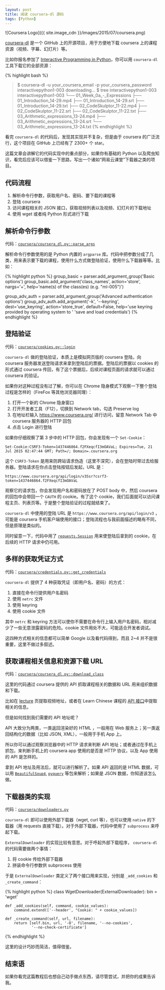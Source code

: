 ```yaml
---
layout: post
title: 阅读 coursera-dl 源码
tags: [Python]
---
```


![Coursera Logo]({{ site.image_cdn }}/images/2015/07/coursera.png)

[coursera-dl][] 是一个 GitHub 上的开源项目，用于方便地下载 coursera 上的课程资源（视频、字幕、幻灯片）等。

<!--more-->

比如你报名参加了 [Interactive Programming in Python][interactive-programming-in-python]，你可以用 `coursera-dl` 工具下载它的全部资源：

{% highlight bash %}
> $ coursera-dl -u your_coursera_email -p your_coursera_password interactivepython1-003
downloading...
> $ tree interactivepython1-003
interactivepython1-003
└── 01_Week_0a_-_Expressions
    ├── 01_Introduction_14-29.mp4
    ├── 01_Introduction_14-29.srt
    ├── 01_Introduction_14-29.txt
    ├── 02_CodeSkulptor_11-22.mp4
    ├── 02_CodeSkulptor_11-22.srt
    ├── 02_CodeSkulptor_11-22.txt
    ├── 03_Arithmetic_expressions_13-24.mp4
    ├── 03_Arithmetic_expressions_13-24.srt
    └── 03_Arithmetic_expressions_13-24.txt
{% endhighlight %}

[coursera-dl]: https://github.com/coursera-dl/coursera
[interactive-programming-in-python]: https://class.coursera.org/interactivepython1-003

看完 `coursera-dl` 的代码后，发现其实现并不复杂，但是由于 coursera 的广泛流行，这个项目在 GitHub 上已经有了 2300+ 个 star。

这篇文章会讲解它的代码实现中的重点部分，如果你有基础的 Python 以及爬虫知识，看完后应该可以借鉴一下思路，写出一个诸如“网易云课堂”下载器之类的项目。

## 代码流程

1. 解析命令行参数，获取用户名、密码、要下载的课程等
2. 登陆 coursera
3. 访问课程相关的 JSON 接口，获取视频列表以及视频、幻灯片的下载地址
4. 使用 wget 或者纯 Python 形式进行下载

## 解析命令行参数

代码：[`coursera/coursera_dl.py::parse_args`][parse_args]

解析命令行参数使用的是 Python 内置的 `argparse` 库。代码中把参数分成了几类，用来表示要下载的课程，使用什么方式做登陆验证，使用什么下载器等等。比如：

{% highlight python %}
group_basic = parser.add_argument_group('Basic options')
group_basic.add_argument('class_names',
                         action='store',
                         nargs='+',
                         help='name(s) of the class(es) (e.g. "ml-005")')

group_adv_auth = parser.add_argument_group('Advanced authentication options')
group_adv_auth.add_argument('-k',
                            '--keyring',
                            dest='use_keyring',
                            action='store_true',
                            default=False,
                            help='use keyring provided by operating system to '
                            'save and load credentials')
{% endhighlight %}

[argparse-crash-course]: /2015/06/08/argparse-5-minutes-crash-course/
[parse_args]: https://github.com/coursera-dl/coursera/blob/ab276004db063345f79083abbef80bf0397abb38/coursera/coursera_dl.py#L589

## 登陆验证

代码：[`coursera/cookies.py::login`][login]

`coursera-dl` 做的登陆验证，本质上是模拟网页版的 coursera 登陆，向 coursera 服务器发送登陆请求来拿到登陆后的票据。登陆后的票据以 cookies 的形式通过 coursera 传回，有了这个票据后，后续对课程页面的请求就可以通过 coursera 的验证。

如果你对这种过程没有过了解，你可以在 Chrome 隐身模式下观察一下整个登陆过程是怎样的（FireFox 等其他浏览器同理）：

1. 打开一个新的 Chrome 隐身窗口
2. 打开开发者工具（F12），切换到 Network tab，勾选 Preserve log
3. 在地址栏输入 https://www.coursera.org/ 进行访问，留意 Network Tab 中 coursera 服务器的 HTTP 回包
4. 点击 Login 进行登陆

如果你仔细观察了第 3 步中的 HTTP 回包，你会发现有一个 `Set-Cookie`：

    Set-Cookie:CSRF3-Token=1437446864.f2FXeqcfI3mOAVaL; Expires=Tue, 21 Jul 2015 02:47:44 GMT; Path=/; Domain=.coursera.org

这个 `CSRF3-Token` 是用来防跨站请求伪造（这里不深究），会在登陆时带过去给服务器。登陆请求在你点击登陆按钮后发起，URL 是：

    https://www.coursera.org/api/login/v3Ssr?csrf3-token=1437446864.f2FXeqcfI3mOAVaL

观察它的请求包，你会发现用户名和密码放在了 POST body 中，然后 coursera 的回包中会带回一个 `CAUTH` 的 cookie。有了这个 cookie，我们后面就可以访问课程主页、列表页等。于是整个登陆验证的过程就结束了。

`coursera-dl` 中使用的登陆 URL 是 `https://www.coursera.org/api/login/v3` ，可能是 coursera 手机客户端使用的接口；登陆流程也与我前面描述的略有不同，但是原理是类似的。

同时留意一下，代码中用了 [`requests.Session`][requests-session] 用来使登陆后拿到的 cookie，在后续的 HTTP 请求中仍可用。

[login]: https://github.com/coursera-dl/coursera/blob/ab276004db063345f79083abbef80bf0397abb38/coursera/cookies.py#L71
[requests-session]: http://docs.python-requests.org/en/latest/user/advanced/#session-objects

## 多样的获取凭证方式

代码：[`coursera/credentials.py::get_credentials`][get_credentials]

`coursera-dl` 提供了 4 种获取凭证（即用户名、密码）的方式：

1. 直接在命令行提供用户名密码
2. 使用 `netrc` 文件
3. 使用 keyring
4. 使用 cookie 文件

其中 `netrc` 和 keyring 方法可以使你不需要在命令行上输入用户名密码，相对减少了一些无意泄露密码的危险。cookie 文件用处不大，可能适合开发者调试。

这四种方式相关的信息都可以简单 Google 以及看代码得到，而且 2~4 并不是很重要，这里不做过多叙述。

[get_credentials]: https://github.com/coursera-dl/coursera/blob/ab276004db063345f79083abbef80bf0397abb38/coursera/credentials.py#L139

## 获取课程相关信息和资源下载 URL

代码：[`coursera/coursera_dl.py::download_class`][download_class]

这里的代码通过 coursera 提供的 API 抓取课程相关的数据和 URL 用来组织数据和下载。

比如在 [lecture][] 页提取视频地址，或者在 Learn Chinese 课程的 [API 接口][learn-chinese]中提取相关的信息。

但是如何找到我们需要的 API 地址呢？

API 大致分为两类，一类返回渲染好的 HTML ，一般用在 Web 服务上；另一类返回结构化的数据（比如 JSON, XML），一般用于手机 App 上。

所以你可以通过观察浏览器中的 HTTP 请求来判断 API 地址；或者通过在手机上抓包，来判断手机上的 coursera app 使用的是否是 HTTP 协议，以及 App 使用的 API 是怎样的。

拿到 API 地址及用法后，就可以进行解析了。如果 API 返回的是 HTML 数据，可以用 [`BeautifulSoup4`][bs4], [`pyquery`][pyquery] 等包来解析；如果是 JSON 数据，你知道该怎么做。

[download_class]: https://github.com/coursera-dl/coursera/blob/ab276004db063345f79083abbef80bf0397abb38/coursera/coursera_dl.py#L888
[lecture]: https://class.coursera.org/interactivepython1-003/lecture
[learn-chinese]: https://www.coursera.org/api/opencourse.v1/course/learn-chinese
[bs4]: http://www.crummy.com/software/BeautifulSoup/bs4/doc/
[pyquery]: https://pythonhosted.org/pyquery/

## 下载器类的实现

代码：[`coursera/downloaders.py`][downloaders]

`coursera-dl` 即可以使用外部下载器（wget, curl 等），也可以使用 `native` 的下载器（用 requests 直接下载）。对于外部下载器，代码中使用了 `subprocess` 来呼起下载。

`ExternalDownloader` 的实现比较有意思。对于呼起外部下载程序， `coursera-dl` 的代码需要做两个事情：

1. 将 cookie 传给外部下载器
2. 拼装命令行参数供 subprocess 使用

于是 `ExternalDownloader` 类定义了两个接口用来实现，分别是 `_add_cookies` 和 `_create_command`：

{% highlight python %}
class WgetDownloader(ExternalDownloader):
    bin = 'wget'

    def _add_cookies(self, command, cookie_values):
        command.extend(['--header', "Cookie: " + cookie_values])

    def _create_command(self, url, filename):
        return [self.bin, url, '-O', filename, '--no-cookies',
                '--no-check-certificate']
{% endhighlight %}

这里的设计巧妙而简洁，值得借鉴。

[downloaders]: https://github.com/coursera-dl/coursera/blob/ab276004db063345f79083abbef80bf0397abb38/coursera/downloaders.py

## 结束语

如果你看完这篇教程后也想自己动手做点东西，请尽管尝试，并把你的成果告诉我。
